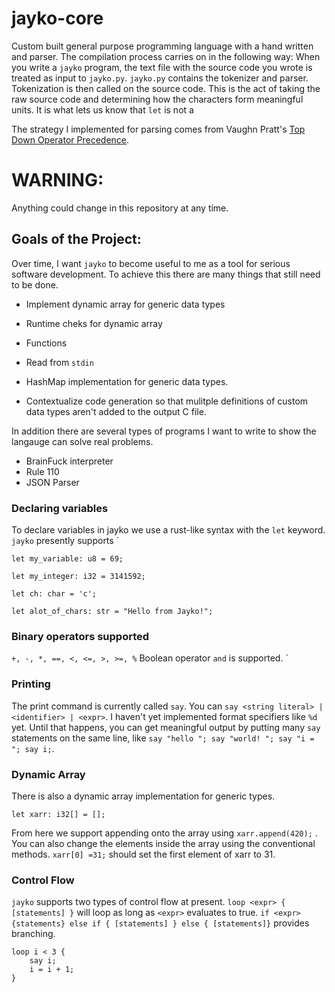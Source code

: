 # jayko-core
Custom built general purpose programming language with a hand written and parser.  The compilation process carries on in the following way: When you write a `jayko` program, the text file with the source code you wrote is treated as input to `jayko.py`.  `jayko.py` contains the tokenizer and parser.  Tokenization is then called on the source code.  This is the act of taking the raw source code and determining how the characters form meaningful units.  It is what lets us know that `let` is not a 

The strategy I implemented for parsing comes from Vaughn Pratt's [Top Down Operator Precedence](https://dl.acm.org/doi/10.1145/512927.512931).

# WARNING:
Anything could change in this repository at any time.  

## Goals of the Project: 
Over time, I want `jayko` to become useful to me as a tool for serious software development. To achieve this there are many things that still need to be done.  
- Implement dynamic array for generic data types

- Runtime cheks for dynamic array

- Functions

- Read from `stdin`

- HashMap implementation for generic data types.

- Contextualize code generation so that mulitple definitions of custom data types aren't added to the output C file.

In addition there are several types of programs I want to write to show the langauge can solve real problems. 
-  BrainFuck interpreter
-  Rule 110
-  JSON Parser


### Declaring variables 
To declare variables in jayko we use a rust-like syntax with the `let` keyword. `jayko` presently supports `

`let my_variable: u8 = 69;`

`let my_integer: i32 = 3141592;`

`let ch: char = 'c';`

`let alot_of_chars: str = "Hello from Jayko!";`

### Binary operators supported
`+, -, *, ==, <, <=, >, >=, %`  Boolean operator `and` is supported.  `

### Printing
The print command is currently called `say`.  You can `say <string literal> | <identifier> | <expr>`.  I haven't yet implemented format specifiers like `%d` yet. Until that happens, you can get meaningful output by putting many `say` statements on the same line, like `say "hello "; say "world! "; say "i = "; say i;`.  

### Dynamic Array
There is also a dynamic array implementation for generic types.

`let xarr: i32[] = [];`

From here we support appending onto the array using `xarr.append(420);` .
You can also change the elements inside the array using the conventional methods. 
`xarr[0] =31;` should set the first element of xarr to 31.  

### Control Flow
`jayko` supports two types of control flow at present.  `loop <expr> { [statements] }` will loop as long as `<expr>` evaluates to true. `if <expr> {statements} else if { [statements] } else { [statements]}` provides branching. 
```
loop i < 3 {
    say i; 
    i = i + 1;
}
```


